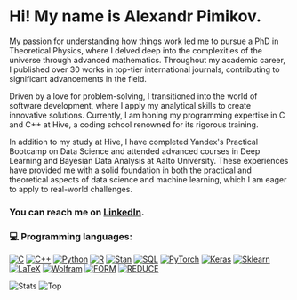 # Hi! My name is Alexandr Pimikov.

My passion for understanding how things work led me to pursue a PhD in Theoretical Physics, where I delved deep into the complexities of the universe through advanced mathematics. Throughout my academic career, I published over 30 works in top-tier international journals, contributing to significant advancements in the field.

Driven by a love for problem-solving, I transitioned into the world of software development, where I apply my analytical skills to create innovative solutions. Currently, I am honing my programming expertise in C and C++ at Hive, a coding school renowned for its rigorous training.

In addition to my study at Hive, I have completed Yandex's Practical Bootcamp on Data Science and attended advanced courses in Deep Learning and Bayesian Data Analysis at Aalto University. These experiences have provided me with a solid foundation in both the practical and theoretical aspects of data science and machine learning, which I am eager to apply to real-world challenges.

### You can reach me on [LinkedIn][2.1].

### 💻 Programming languages: 
[![C](https://img.shields.io/badge/C-blue)](https://www.cprogramming.com/)
[![C++](https://img.shields.io/badge/C++-blue)](https://isocpp.org/)
[![Python](https://img.shields.io/badge/Python-green)](https://www.python.org/)
[![R](https://img.shields.io/badge/R-green)](https://www.r-project.org/)
[![Stan](https://img.shields.io/badge/Stan-red)](https://mc-stan.org/)
[![SQL](https://img.shields.io/badge/SQL-336791)](https://en.wikipedia.org/wiki/SQL)
[![PyTorch](https://img.shields.io/badge/PyTorch-EE4C2C)](https://pytorch.org/)
[![Keras](https://img.shields.io/badge/Keras-D00000)](https://keras.io/)
[![Sklearn](https://img.shields.io/badge/Sklearn-F7931E)](https://scikit-learn.org/)
[![LaTeX](https://img.shields.io/badge/LaTeX-008080)](https://www.latex-project.org/)
[![Wolfram](https://img.shields.io/badge/Wolfram-darkred)](https://www.wolfram.com/mathematica/)
[![FORM](https://img.shields.io/badge/FORM-blue)](https://www.nikhef.nl/~form/)
[![REDUCE](https://img.shields.io/badge/REDUCE-purple)](http://www.reduce-algebra.com/)

![Stats][4.1]
![Top][4.2]

<!-- links-->

[2.1]: https://www.linkedin.com/in/pimikov/

[4.1]: https://github-readme-stats.vercel.app/api?username=dnapi&theme=catppuccin_mocha (Stats)
[4.2]: https://github-readme-stats.vercel.app/api/top-langs/?username=dnapi&layout=compact&count_private=fals&theme=catppuccin_mocha&hide=jupyter%20notebook (Top)
